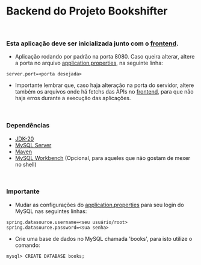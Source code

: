 # Backend do Projeto Bookshifter

<br>

### Esta aplicação deve ser inicializada junto com o [frontend](https://github.com/Bookshifter/Bookshifter/tree/main/frontend).
- Aplicação rodando por padrão na porta 8080. Caso queira alterar, altere a porta no arquivo [application.properties](/src/main/resources/application.properties), na seguinte linha:
```
server.port=<porta desejada>
```
- Importante lembrar que, caso haja alteração na porta do servidor, altere também os arquivos onde há fetchs das APIs no [frontend](https://github.com/Bookshifter/Bookshifter/tree/main/frontend), para que não haja erros durante a execução das aplicações.
<br>

### Dependências

- [JDK-20](https://www.oracle.com/java/technologies/javase/jdk20-archive-downloads.html)
- [MySQL Server](https://dev.mysql.com/downloads/mysql/)
- [Maven](https://maven.apache.org/download.cgi)
- [MySQL Workbench](https://dev.mysql.com/downloads/workbench/) (Opcional, para aqueles que não gostam de mexer no shell)
<br>

### Importante

- Mudar as configurações do [application.properties](/src/main/resources/application.properties) para seu login do MySQL nas seguintes linhas:
```
spring.datasource.username=<seu usuário/root>
spring.datasource.password=<sua senha>
```
- Crie uma base de dados no MySQL chamada 'books', para isto utilize o comando:

```
mysql> CREATE DATABASE books;
```
